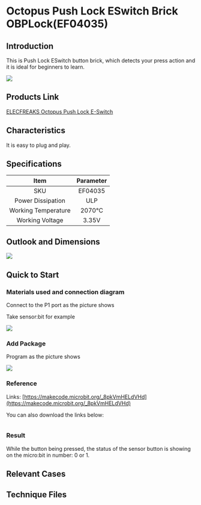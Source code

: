 # Octopus Push Lock ESwitch Brick OBPLock(EF04035)

## Introduction

This is Push Lock ESwitch button brick, which detects your press action and it is ideal for beginners to learn.

 ![](./images/SMeQQyr.jpg)

## Products Link

[ELECFREAKS Octopus Push Lock E-Switch](https://shop.elecfreaks.com/products/elecfreaks-octopus-push-lock-e-switch?_pos=1&_sid=83cadbba8&_ss=r)

## Characteristics

 It is easy to plug and play.


## Specifications


Item | Parameter 
:-: | :-: 
SKU|EF04035
Power Dissipation|ULP
Working Temperature|2070℃
Working Voltage|3.35V

## Outlook and Dimensions

 ![](./images/IYYxw8r.png)

## Quick to Start


### Materials used and connection diagram

 Connect to the P1 port as the picture shows

  Take sensor:bit for example

![](./images/tUcPhzM.png)

### Add Package

Program as the picture shows

![](./images/gkU4VNN.png)

### Reference

Links: [https://makecode.microbit.org/_8pkVmHELdVHd](https://makecode.microbit.org/_8pkVmHELdVHd)

You can also download the links below:

<div style="position:relative;height:0;paddingbottom:70%;overflow:hidden;"><iframe style="position:absolute;top:0;left:0;width:100%;height:100%;" src="https://makecode.microbit.org/#pub:_8pkVmHELdVHd" frameborder="0" sandbox="allowpopups allowforms allowscripts allowsameorigin"></iframe></div>  


### Result
 While the button being pressed, the status of the sensor button is showing on the micro:bit in number: 0 or 1.

## Relevant Cases


## Technique Files

